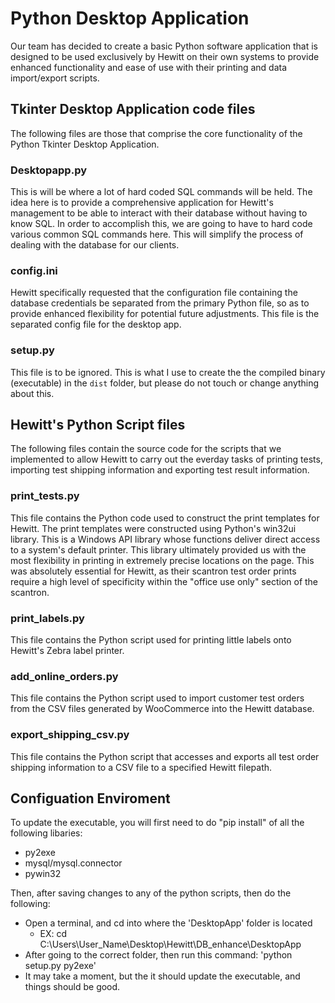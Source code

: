 # Python Desktop Application

Our team has decided to create a basic Python software application that is designed to be used exclusively by Hewitt on their own systems to provide enhanced functionality and ease of use with their printing and data import/export scripts.

## Tkinter Desktop Application code files

The following files are those that comprise the core functionality of the Python Tkinter Desktop Application.

### Desktopapp.py

This is will be where a lot of hard coded SQL commands will be held. The idea here is to provide a comprehensive application for Hewitt's management to be able to interact with their database without having to know SQL.  In order to accomplish this, we are going to have to hard code various common SQL commands here.  This will simplify the process of dealing with the database for our clients.

### config.ini

Hewitt specifically requested that the configuration file containing the database credentials be separated from the primary Python file, so as to provide enhanced flexibility for potential future adjustments.  This file is the separated config file for the desktop app.

### setup.py

This file is to be ignored. This is what I use to create the the compiled binary (executable) in the `dist` folder, but please do not touch or change anything about this.


## Hewitt's Python Script files

The following files contain the source code for the scripts that we implemented to allow Hewitt to carry out the everday tasks of printing tests, importing test shipping information and exporting test result information.

### print_tests.py

This file contains the Python code used to construct the print templates for Hewitt.  The print templates were constructed using Python's win32ui library.  This is a Windows API library whose functions deliver direct access to a system's default printer.  This library ultimately provided us with the most flexibility in printing in extremely precise locations on the page.  This was absolutely essential for Hewitt, as their scantron test order prints require a high level of specificity within the "office use only" section of the scantron.

### print_labels.py

This file contains the Python script used for printing little labels onto Hewitt's Zebra label printer.

### add_online_orders.py

This file contains the Python script used to import customer test orders from the CSV files generated by WooCommerce into the Hewitt database.

### export_shipping_csv.py

This file contains the Python script that accesses and exports all test order shipping information to a CSV file to a specified Hewitt filepath.

## Configuation Enviroment
To update the executable, you will first need to do "pip install" of all the following libaries:
- py2exe
- mysql/mysql.connector
- pywin32

Then, after saving changes to any of the python scripts, then do the following:
- Open a terminal, and cd into where the 'DesktopApp' folder is located
    - EX: cd C:\Users\User_Name\Desktop\Hewitt\DB_enhance\DesktopApp
- After going to the correct folder, then run this command: 'python setup.py py2exe'
- It may take a moment, but the it should update the executable, and things should be good.